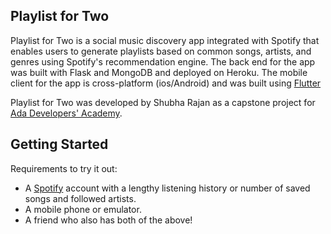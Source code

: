 ## Playlist for Two

Playlist for Two is a social music discovery app integrated with Spotify that enables users to generate playlists based on common songs, artists, and genres using Spotify's recommendation engine. The back end for the app was built with Flask and MongoDB and deployed on Heroku. The mobile client for the app is cross-platform (ios/Android) and was built using [Flutter](https://flutter.dev/)

Playlist for Two was developed by Shubha Rajan as a capstone project for [Ada Developers' Academy](https://adadevelopersacademy.org).

## Getting Started

Requirements to try it out:

- A [Spotify](spotify.com) account with a lengthy listening history or number of saved songs and followed artists.
- A mobile phone or emulator.
- A friend who also has both of the above!

